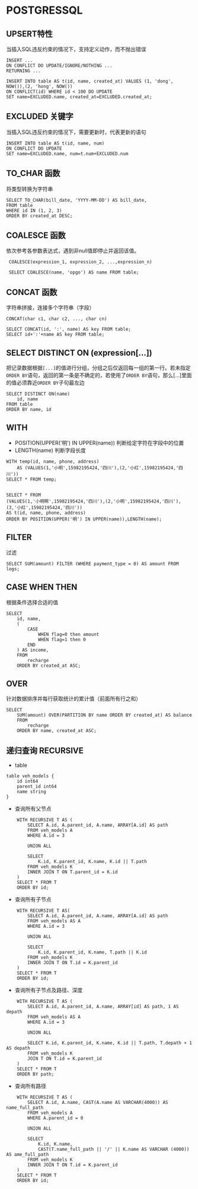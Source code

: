 # POSTGRESSQL

## UPSERT特性
当插入SQL违反约束的情况下，支持定义动作，而不抛出错误
```
INSERT ...
ON CONFLICT DO UPDATE/IGNORE/NOTHING ...
RETURNING ...

INSERT INTO table AS t(id, name, created_at) VALUES (1, 'dong', NOW()),(2, 'hong', NOW())
ON CONFLICT(id) WHERE id < 100 DO UPDATE
SET name=EXCLUDED.name, created_at=EXCLUDED.created_at;
```

## EXCLUDED 关键字
当插入SQL违反约束的情况下，需要更新时，代表更新的语句
```
INSERT INTO table AS t(id, name, num)
ON CONFLICT DO UPDATE
SET name=EXCLUDED.name, num=t.num+EXCLUDED.num
```

## TO_CHAR 函数
将类型转换为字符串
```
SELECT TO_CHAR(bill_date, 'YYYY-MM-DD') AS bill_date,
FROM table
WHERE id IN (1, 2, 3)
ORDER BY created_at DESC;
```

## COALESCE 函数
依次参考各参数表达式，遇到非null值即停止并返回该值。
```
 COALESCE(expression_1, expression_2, ...,expression_n)

 SELECT COALESCE(name, 'opgo') AS name FROM table;
```

## CONCAT 函数
字符串拼接，连接多个字符串（字段）
```
CONCAT(char c1, char c2, ..., char cn)

SELECT CONCAT(id, ':', name) AS key FROM table;
SELECT id+':'+name AS key FROM table;
```

## SELECT DISTINCT ON (expression[...])
把记录数据根据`[...]`的值进行分组，分组之后仅返回每一组的第一行。若未指定`ORDER BY`语句，返回的第一条是不确定的，若使用了`ORDER BY`语句，那么[...]里面的值必须靠近`ORDER BY`子句最左边
```
SELECT DISTINCT ON(name)
	id, name
FROM table
ORDER BY name, id
```

## WITH
- POSITION(UPPER('明') IN UPPER(name)) 判断给定字符在字段中的位置
- LENGTH(name) 判断字段长度
```
WITH temp(id, name, phone, address)
	AS (VALUES(1,'小明',15982195424,'四川'),(2,'小红',15982195424,'四川'))
SELECT * FROM temp;


SELECT * FROM
(VALUES(1,'小明啊',15982195424,'四川'),(2,'小明',15982195424,'四川'),(3,'小红',15982195424,'四川'))
AS t(id, name, phone, address)
ORDER BY POSITION(UPPER('明') IN UPPER(name)),LENGTH(name);
```

## FILTER
过滤
```
SELECT SUM(amount) FILTER (WHERE payment_type = 0) AS amount FROM logs;
```

## CASE WHEN THEN
根据条件选择合适的值
```
SELECT
	id, name,
	(
		CASE
			WHEN flag=0 then amount
			WHEN flag=1 then 0
		END
	) AS income,
	FROM
		recharge
	ORDER BY created_at ASC;
```

## OVER
针对数据排序并每行获取统计的累计值（前面所有行之和）
```
SELECT
	SUM(amount) OVER(PARTITION BY name ORDER BY created_at) AS balance
	FROM
		recharge
	ORDER BY name, created_at ASC;
```

## 递归查询 RECURSIVE
* table
```
table veh_models {
	id int64
	parent_id int64
	name string
}
```
* 查询所有父节点
```
	WITH RECURSIVE T AS (
		SELECT A.id, A.parent_id, A.name, ARRAY[A.id] AS path
		FROM veh_models A
		WHERE A.id = 3

		UNION ALL

		SELECT
			K.id, K.parent_id, K.name, K.id || T.path
		FROM veh_models K
		INNER JOIN T ON T.parent_id = K.id
	)
	SELECT * FROM T
	ORDER BY id;
```

* 查询所有子节点
```
	WITH RECURSIVE T AS(
		SELECT A.id, A.parent_id, A.name, ARRAY[A.id] AS path
		FROM veh_models AS A
		WHERE A.id = 3

		UNION ALL

 		SELECT
 			K.id, K.parent_id, K.name, T.path || K.id
		FROM veh_models K
		INNER JOIN T ON T.id = K.parent_id
	)
	SELECT * FROM T
	ORDER BY id;
```

* 查询所有子节点及路径、深度
```
	WITH RECURSIVE T AS (
    	SELECT A.id, A.parent_id, A.name, ARRAY[id] AS path, 1 AS depath
   		FROM veh_models AS A
    	WHERE A.id = 3

    	UNION ALL

    	SELECT K.id, K.parent_id, K.name, K.id || T.path, T.depath + 1 AS depath
    	FROM veh_models K
    	JOIN T ON T.id = K.parent_id
    )
    SELECT * FROM T
	ORDER BY path;
```

* 查询所有路径
```
	WITH RECURSIVE T AS (
		SELECT A.id, A.name, CAST(A.name AS VARCHAR(4000)) AS name_full_path
		FROM veh_models A
		WHERE A.parent_id = 0

		UNION ALL

		SELECT
			K.id, K.name,
			CAST(T.name_full_path || '/' || K.name AS VARCHAR (4000)) AS ame_full_path
		FROM veh_models K
		INNER JOIN T ON T.id = K.parent_id
	)
	SELECT * FROM T
	ORDER BY id;
```

